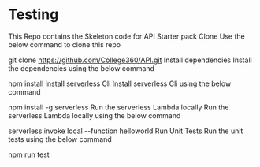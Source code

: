 # Testing
This Repo contains the Skeleton code for API Starter pack
Clone
Use the below command to clone this repo

git clone https://github.com/College360/API.git
Install dependencies
Install the dependencies using the below command

npm install 
Install serverless Cli
Install serverless Cli using the below command

npm install -g serverless
Run the serverless Lambda locally
Run the serverless Lambda locally using the below command

serverless invoke local --function helloworld
Run Unit Tests
Run the unit tests using the below command

npm run test
